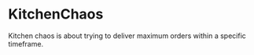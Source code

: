 # KitchenChaos
Kitchen chaos is about trying to deliver maximum orders within a specific timeframe.
